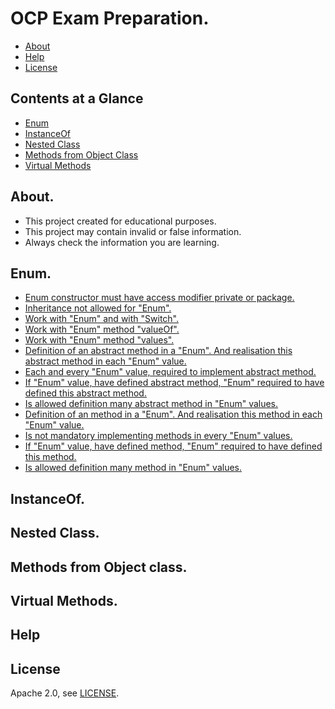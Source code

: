 # OCP Exam Preparation.

* [About](#about)
* [Help](#help)
* [License](#license)

## Contents at a Glance
* [Enum](#enum)
* [InstanceOf](#instanceof)
* [Nested Class](#nested-class)
* [Methods from Object Class](#methods-from-object-class)
* [Virtual Methods](#virtual-methods)

## About.
- This project created for educational purposes.
- This project may contain invalid or false information.
- Always check the information you are learning.

## Enum.
* [Enum constructor must have access modifier private or package.](https://github.com/OCP-Exam-Preparation/OCP/blob/master/src/main/java/com/trl/_enum/enumConstructor/a/a1/Example.java)
* [Inheritance not allowed for "Enum".](https://github.com/OCP-Exam-Preparation/OCP/blob/master/src/main/java/com/trl/_enum/inheritance/a/a1/Example.java)
* [Work with "Enum" and with "Switch".](https://github.com/OCP-Exam-Preparation/OCP/blob/master/src/main/java/com/trl/_enum/enumSwitch/a/a1/Example.java)
* [Work with "Enum" method "valueOf".](https://github.com/OCP-Exam-Preparation/OCP/blob/master/src/main/java/com/trl/_enum/methodsOfEnum/valueOf/a/a1/Example.java)
* [Work with "Enum" method "values".](https://github.com/OCP-Exam-Preparation/OCP/blob/master/src/main/java/com/trl/_enum/methodsOfEnum/values/a/a1/Example.java)
* [Definition of an abstract method  in a "Enum". And realisation this abstract method in each "Enum" value.](https://github.com/OCP-Exam-Preparation/OCP/blob/master/src/main/java/com/trl/_enum/methods/b/b1/Example.java)
* [Each and every "Enum" value, required to implement abstract method.](https://github.com/OCP-Exam-Preparation/OCP/blob/master/src/main/java/com/trl/_enum/methods/b/b2/Example.java)
* [If "Enum" value, have defined abstract method, "Enum" required to have defined this abstract method.](https://github.com/OCP-Exam-Preparation/OCP/blob/master/src/main/java/com/trl/_enum/methods/abstractMethod/a/a3/Example.java)
* [Is allowed definition many abstract method in "Enum" values.](https://github.com/OCP-Exam-Preparation/OCP/blob/master/src/main/java/com/trl/_enum/methods/abstractMethod/a4/Example.java)
* [Definition of an method  in a "Enum". And realisation this method in each "Enum" value.](https://github.com/OCP-Exam-Preparation/OCP/blob/master/src/main/java/com/trl/_enum/methods/a/a1/Example.java)
* [Is not mandatory implementing methods in every "Enum" values.](https://github.com/OCP-Exam-Preparation/OCP/blob/master/src/main/java/com/trl/_enum/methods/a/a2/Example.java)
* [If "Enum" value, have defined method, "Enum" required to have defined this method.](https://github.com/OCP-Exam-Preparation/OCP/blob/master/src/main/java/com/trl/_enum/methods/a/a3/Example.java)
* [Is allowed definition many method in "Enum" values.](https://github.com/OCP-Exam-Preparation/OCP/blob/master/src/main/java/com/trl/_enum/methods/a/a4/Example.java)

## InstanceOf.
## Nested Class.
## Methods from Object class.
## Virtual Methods.

## Help

## License

Apache 2.0, see [LICENSE](LICENSE).
